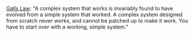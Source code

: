 [Galls Law](https://en.wikipedia.org/wiki/John_Gall_(author)#:~:text=Gall's%20law,-Gall's%20Law%20is&text=It%20states%3A,with%20a%20working%20simple%20system): "A complex system that works is invariably found to have evolved from a simple system that worked. A complex system designed from scratch never works, and cannot be patched up to make it work. You have to start over with a working, simple system."

